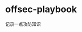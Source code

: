 































































































































































































# offsec-playbook
记录一点攻防知识
